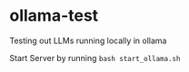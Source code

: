 # ollama-test
Testing out LLMs running locally in ollama

Start Server by running 
`bash start_ollama.sh`

